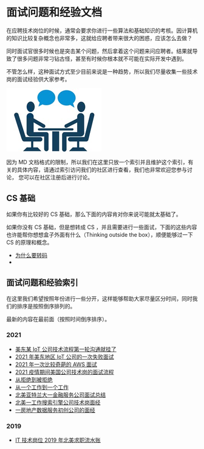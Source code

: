 #  面试问题和经验文档
在应聘技术岗位的时候，通常会要求你进行一些算法和基础知识的考核。因计算机的知识比较复杂概念也非常多，这就给应聘者带来很大的困惑，应该怎么去做？

同时面试官很多时候也是突击某个问题，然后拿着这个问题来问应聘者。结果就导致了很多问题非常刁钻古怪，甚至有时候你根本就不可能在实际开发中遇到。

不管怎么样，这种面试方式至少目前来说是一种趋势，所以我们尽量收集一些技术岗的面试经验供大家参考。

![it-job-interview](_images/it-job-interview.jpg)


因为 MD 文档格式的限制，所以我们在这里只放一个索引并且维护这个索引，有关的具体内容，请通过索引访问我们的社区进行查看，我们也非常欢迎您参与讨论，
您可以在社区注册后进行讨论。

## CS 基础
如果你有比较好的 CS 基础，那么下面的内容肯对你来说可能就太基础了。

如果你没有 CS 基础，但是想转成 CS ，并且需要进行一些面试，下面的这些内容也许能帮你想想盒子外面有什么（Thinking outside the box），顺便能够过一下 CS 的原理和概念。

* [为什么要转码](https://www.ossez.com/t/topic/13891)
* 

## 面试问题和经验索引
在这里我们希望按照年份进行一些分开，这样能够帮助大家尽量区分时间，同时我们的排序是按照倒序排列的。

最新的内容在最前面（按照时间倒序排序）。

### 2021
* [美东某 IoT 公司技术流程第一轮沟通就挂了](https://www.ossez.com/t/iot/13815)
* [2021 年美东地区 IoT 公司的一次失败面试](https://www.ossez.com/t/2021-iot/13791)
* [2021 年一次比较奇葩的 AWS 面试](https://www.ossez.com/t/2021-aws/13788)
* [2021 疫情期间美国公司技术岗的面试流程](https://www.ossez.com/t/topic/13463)
* [从拒绝到被拒绝](https://www.ossez.com/t/topic/13462)
* [从一个工作到一个工作](https://www.ossez.com/t/topic/13461)
* [北美亚特兰大一金融服务公司面试总结](https://www.ossez.com/t/topic/13453)
* [北美一工作搜索引擎公司技术岗面经](https://www.ossez.com/t/topic/13451)
* [一房地产数据服务初创公司的面经](https://www.ossez.com/t/topic/13441)

### 2019
* [IT 技术岗位 2019 年北美求职流水账](https://www.ossez.com/t/it-2019/13433)
